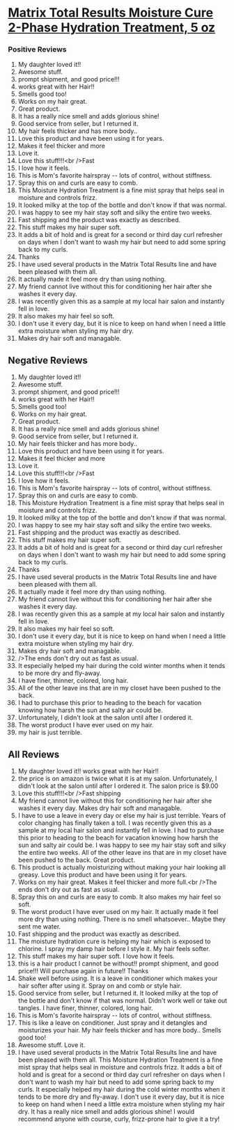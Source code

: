# [Matrix Total Results Moisture Cure 2-Phase Hydration Treatment, 5 oz](https://products.checkmycream.com/products/Matrix-Total-Results-Moisture-Cure-2-Phase-Hydration-Treatment-5-oz.html)

### Positive Reviews

<ol>
      <li>My daughter loved it!!</li>
      <li>Awesome stuff.</li>
      <li>prompt shipment, and good price!!!</li>
      <li>works great with her Hair!!</li>
      <li>Smells good too!</li>
      <li>Works on my hair great.  </li>
      <li>Great product.</li>
      <li>It has a really nice smell and adds glorious shine!</li>
      <li>Good service from seller, but I returned it.</li>
      <li>My hair feels thicker and has more body..</li>
      <li>Love this product and have been using it for years.</li>
      <li>Makes it feel thicker and more</li>
      <li>Love it.</li>
      <li>Love this stuff!!!&lt;br /&gt;Fast</li>
      <li>I love how it feels.</li>
      <li>This is Mom&#x27;s favorite hairspray  -- lots of control, without stiffness.</li>
      <li>Spray this on and curls are easy to comb.  </li>
      <li>This Moisture Hydration Treatment is a fine mist spray that helps seal in moisture and controls frizz.</li>
      <li>It looked milky at the top of the bottle and don&#x27;t know if that was normal.</li>
      <li>I was happy to see my hair stay soft and silky the entire two weeks.  </li>
      <li>Fast shipping and the product was exactly as described.</li>
      <li>This stuff makes my hair super soft.</li>
      <li>It adds a bit of hold and is great for a second or third day curl refresher on days when I don&#x27;t want to wash my hair but need to add some spring back to my curls.</li>
      <li>Thanks</li>
      <li>I have used several products in the Matrix Total Results line and have been pleased with them all.</li>
      <li>It actually made it feel more dry than using nothing.</li>
      <li>My friend cannot live without this for conditioning her hair after she washes it every day.  </li>
      <li>I was recently given this as a sample at my local hair salon and instantly fell in love.  </li>
      <li>It also makes my hair feel so soft.</li>
      <li>I don&#x27;t use it every day, but it is nice to keep on hand when I need a little extra moisture when styling my hair dry.</li>
      <li>Makes dry hair soft and managable.</li>
</ol>


<h2>Negative Reviews</h2>
<ol>
<li> My daughter loved it!!</li>
<li> Awesome stuff.</li>
<li> prompt shipment, and good price!!!</li>
<li> works great with her Hair!!</li>
<li> Smells good too!</li>
<li> Works on my hair great.  </li>
<li> Great product.</li>
<li> It has a really nice smell and adds glorious shine!</li>
<li> Good service from seller, but I returned it.</li>
<li> My hair feels thicker and has more body..</li>
<li> Love this product and have been using it for years.</li>
<li> Makes it feel thicker and more</li>
<li> Love it.</li>
<li> Love this stuff!!!&lt;br /&gt;Fast</li>
<li> I love how it feels.</li>
<li> This is Mom&#x27;s favorite hairspray  -- lots of control, without stiffness.</li>
<li> Spray this on and curls are easy to comb.  </li>
<li> This Moisture Hydration Treatment is a fine mist spray that helps seal in moisture and controls frizz.</li>
<li> It looked milky at the top of the bottle and don&#x27;t know if that was normal.</li>
<li> I was happy to see my hair stay soft and silky the entire two weeks.  </li>
<li> Fast shipping and the product was exactly as described.</li>
<li> This stuff makes my hair super soft.</li>
<li> It adds a bit of hold and is great for a second or third day curl refresher on days when I don&#x27;t want to wash my hair but need to add some spring back to my curls.</li>
<li> Thanks</li>
<li> I have used several products in the Matrix Total Results line and have been pleased with them all.</li>
<li> It actually made it feel more dry than using nothing.</li>
<li> My friend cannot live without this for conditioning her hair after she washes it every day.  </li>
<li> I was recently given this as a sample at my local hair salon and instantly fell in love.  </li>
<li> It also makes my hair feel so soft.</li>
<li> I don&#x27;t use it every day, but it is nice to keep on hand when I need a little extra moisture when styling my hair dry.</li>
<li> Makes dry hair soft and managable.</li>
<li> /&gt;The ends don&#x27;t dry out as fast as usual.</li>
<li> It especially helped my hair during the cold winter months when it tends to be more dry and fly-away.</li>
<li> I have finer, thinner, colored, long hair.</li>
<li> All of the other leave ins that are in my closet have been pushed to the back.  </li>
<li> I had to purchase this prior to heading to the beach for vacation knowing how harsh the sun and salty air could be.  </li>
<li> Unfortunately, I didn&#x27;t look at the salon until after I ordered it.</li>
<li> The worst product I have ever used on my hair.</li>
<li> my hair is just terrible.  </li>
</ol>

<h2>All Reviews</h2>

<ol>
    <li> My daughter loved it!! works great with her Hair!!</li>
    <li> the price is on amazon is twice what it is at my salon. Unfortunately, I didn&#x27;t look at the salon until after I ordered it. The salon price is $9.00</li>
    <li> Love this stuff!!!&lt;br /&gt;Fast shipping</li>
    <li> My friend cannot live without this for conditioning her hair after she washes it every day.  Makes dry hair soft and managable.</li>
    <li> I have to use a leave in every day or else my hair is just terrible.  Years of color changing has finally taken a toll.  I was recently given this as a sample at my local hair salon and instantly fell in love.  I had to purchase this prior to heading to the beach for vacation knowing how harsh the sun and salty air could be.  I was happy to see my hair stay soft and silky the entire two weeks.  All of the other leave ins that are in my closet have been pushed to the back.  Great product.</li>
    <li> This product is actually moisturizing without making your hair looking all greasy. Love this product and have been using it for years.</li>
    <li> Works on my hair great.  Makes it feel thicker and more full.&lt;br /&gt;The ends don&#x27;t dry out as fast as usual.</li>
    <li> Spray this on and curls are easy to comb.  It also makes my hair feel so soft.</li>
    <li> The worst product I have ever used on my hair. It actually made it feel more dry than using nothing. There is no smell whatsoever.. Maybe they sent me water.</li>
    <li> Fast shipping and the product was exactly as described.</li>
    <li> The moisture hydration cure is helping my hair which is exposed to chlorine.  I spray my damp hair before I style it.  My hair feels softer.</li>
    <li> This stuff makes my hair super soft. I love how it feels.</li>
    <li> this is a hair product I cannot be without!! prompt shipment, and good price!!! Will purchase again in future!! Thanks</li>
    <li> Shake well before using. It is a leave in conditioner which makes your hair softer after using it. Spray on and comb or style hair.</li>
    <li> Good service from seller, but I returned it. It looked milky at the top of the bottle and don&#x27;t know if that was normal. Didn&#x27;t work well or take out tangles. I have finer, thinner, colored, long hair.</li>
    <li> This is Mom&#x27;s favorite hairspray  -- lots of control, without stiffness.</li>
    <li> This is like a leave on conditioner.  Just spray and it detangles and moisturizes your hair.  My hair feels thicker and has more body.. Smells good too!</li>
    <li> Awesome stuff. Love it.</li>
    <li> I have used several products in the Matrix Total Results line and have been pleased with them all. This Moisture Hydration Treatment is a fine mist spray that helps seal in moisture and controls frizz. It adds a bit of hold and is great for a second or third day curl refresher on days when I don&#x27;t want to wash my hair but need to add some spring back to my curls. It especially helped my hair during the cold winter months when it tends to be more dry and fly-away. I don&#x27;t use it every day, but it is nice to keep on hand when I need a little extra moisture when styling my hair dry. It has a really nice smell and adds glorious shine! I would recommend anyone with course, curly, frizz-prone hair to give it a try!</li>
</ol>





